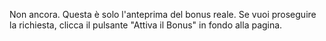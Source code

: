 Non ancora. Questa è solo l'anteprima del bonus reale. Se vuoi proseguire la richiesta, clicca il pulsante "Attiva il Bonus" in fondo alla pagina. 